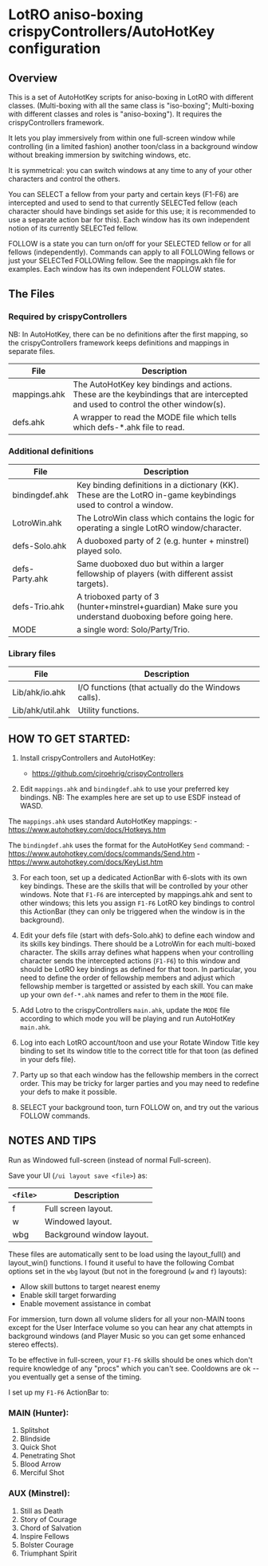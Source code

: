 # LotRO aniso-boxing crispyControllers/AutoHotKey configuration

## Overview
This is a set of AutoHotKey scripts for aniso-boxing in LotRO with different classes.  (Multi-boxing with all the same class is "iso-boxing";  Multi-boxing with different classes and roles is "aniso-boxing").  It requires the crispyControllers framework.

It lets you play immersively from within one full-screen window while controlling (in a limited fashion) another toon/class in a background window without breaking immersion by switching windows, etc.

It is symmetrical:  you can switch windows at any time to any of your other characters and control the others.

You can SELECT a fellow from your party and certain keys (F1-F6) are intercepted and used to send to that currently SELECTed fellow (each character should have bindings set aside for this use; it is recommended to use a separate action bar for this).   Each window has its own independent notion of its currently SELECTed fellow.

FOLLOW is a state you can turn on/off for your SELECTED fellow or for all fellows (independently).   Commands can apply to all FOLLOWing fellows or just your SELECTed FOLLOWing fellow.    See the mappings.akh file for examples.  Each window has its own independent FOLLOW states.

## The Files
### Required by crispyControllers
NB: In AutoHotKey, there can be no definitions after the first mapping, so the crispyControllers framework keeps definitions and mappings in separate files.

File					| Description
----					| -----------
mappings.ahk			| The AutoHotKey key bindings and actions.  These are the keybindings that are intercepted and used to control the other window(s).
defs.ahk				| A wrapper to read the MODE file which tells which defs-*.ahk file to read.

### Additional definitions
File					| Description
----					| -----------
bindingdef.ahk			| Key binding definitions in a dictionary (KK). These are the LotRO in-game keybindings used to control a window.
LotroWin.ahk			| The LotroWin class which contains the logic for operating a single LotRO window/character.
defs-Solo.ahk			| A duoboxed party of 2 (e.g. hunter + minstrel) played solo.
defs-Party.ahk			| Same duoboxed duo but within a larger fellowship of players (with different assist targets).
defs-Trio.ahk			| A trioboxed party of 3 (hunter+minstrel+guardian) Make sure you understand duoboxing before going here.
MODE					| a single word: Solo/Party/Trio.

### Library files
File					| Description
----					| -----------
Lib/ahk/io.ahk			| I/O functions (that actually do the Windows calls).
Lib/ahk/util.ahk		| Utility functions.


## HOW TO GET STARTED:
1.	Install crispyControllers and AutoHotKey:
	- https://github.com/cjroehrig/crispyControllers

2.  Edit `mappings.ahk` and `bindingdef.ahk` to use your preferred key bindings.   NB: The examples here are set up to use ESDF instead of WASD.

The `mappings.ahk` uses standard AutoHotKey mappings:
	- https://www.autohotkey.com/docs/Hotkeys.htm

The `bindingdef.ahk` uses the format for the AutoHotKey `Send` command:
	- https://www.autohotkey.com/docs/commands/Send.htm
	- https://www.autohotkey.com/docs/KeyList.htm

3.	For each toon, set up a dedicated ActionBar with 6-slots with its own key bindings. These are the skills that will be controlled by your other windows.  Note that `F1-F6` are intercepted by mappings.ahk and sent to other windows;  this lets you assign `F1-F6` LotRO key bindings to control this ActionBar (they can only be triggered when the window is in the background).

4.  Edit your defs file (start with defs-Solo.ahk) to define each window and its skills key bindings.  There should be a LotroWin for each multi-boxed character.  The skills array defines what happens when your controlling character sends the intercepted actions (`F1-F6`) to this window and should be LotRO key bindings as defined for that toon.   In particular, you need to define the order of fellowship members and adjust which fellowship member is targetted or assisted by each skill.   You can make up your own `def-*.ahk` names and refer to them in the `MODE` file.

5.	Add Lotro to the crispyControllers `main.ahk`, update the `MODE` file according to which mode you will be playing and run AutoHotKey `main.ahk`.

6.	Log into each LotRO account/toon and use your Rotate Window Title key binding to set its window title to the correct title for that toon (as defined in your defs file).

7.	Party up so that each window has the fellowship members in the correct order.  This may be tricky for larger parties and you may need to redefine your defs to make it possible.

8.	SELECT your background toon, turn FOLLOW on, and try out the various FOLLOW commands.


## NOTES AND TIPS

Run as Windowed full-screen (instead of normal Full-screen).

Save your UI (`/ui layout save <file>`) as:

`<file>` | Description
------ | -----------
f | Full screen layout.
w | Windowed layout.
wbg | Background window layout.

These files are automatically sent to be load using the layout_full() and
layout_win() functions.  I found it useful to have the following Combat options set in the `wbg` layout (but not in the foreground (`w` and `f`) layouts):
- Allow skill buttons to target nearest enemy
- Enable skill target forwarding
- Enable movement assistance in combat

For immersion, turn down all volume sliders for all your non-MAIN toons except for the User Interface volume so you can hear any chat attempts in background windows (and Player Music so you can get some enhanced stereo effects).

To be effective in full-screen, your `F1-F6` skills should be ones which don't require knowledge of any "procs" which you can't see.   Cooldowns are ok -- you eventually get a sense of the timing.

I set up my `F1-F6` ActionBar to:
### MAIN (Hunter):
1.	Splitshot
2.	Blindside
3.	Quick Shot
4.	Penetrating Shot
5.	Blood Arrow
6.	Merciful Shot

### AUX (Minstrel):
1.	Still as Death
2.	Story of Courage
3.	Chord of Salvation
4.	Inspire Fellows
5.	Bolster Courage
6.	Triumphant Spirit

